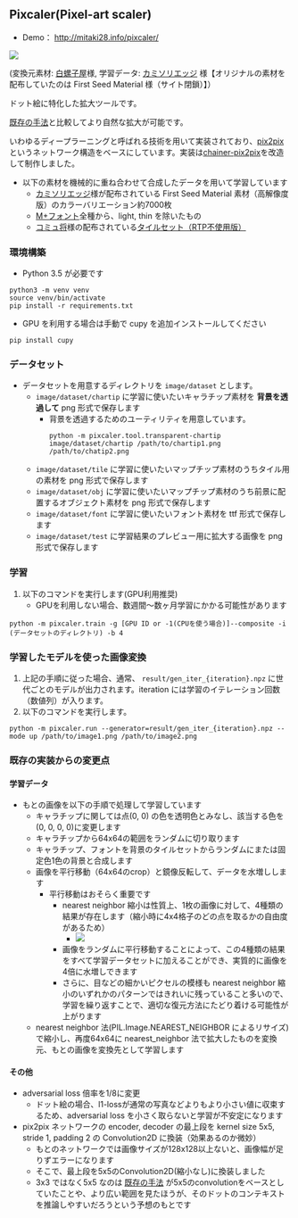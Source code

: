 ## Pixcaler(Pixel-art scaler)

* Demo： http://mitaki28.info/pixcaler/

<img src="https://github.com/mitaki28/pixel-art-upscaler/blob/master/image/example.gif?raw=true">

(変換元素材: [白螺子屋](http://hi79.web.fc2.com/)様, 学習データ: [カミソリエッジ](https://razor-edge.work/material/fsmchcv/) 様【オリジナルの素材を配布していたのは First Seed Material 様（サイト閉鎖）】）

ドット絵に特化した拡大ツールです。

[既存の手法](https://en.wikipedia.org/wiki/Pixel-art_scaling_algorithms)と比較してより自然な拡大が可能です。

いわゆるディープラーニングと呼ばれる技術を用いて実装されており、[pix2pix](https://arxiv.org/abs/1611.07004) というネットワーク構造をベースにしています。実装は[chainer-pix2pix](https://github.com/pfnet-research/chainer-pix2pix)を改造して制作しました。

* 以下の素材を機械的に重ね合わせて合成したデータを用いて学習しています
    * [カミソリエッジ](https://razor-edge.work/material/fsmchcv/)様が配布されている First Seed Material 素材（高解像度版）のカラーバリエーション約7000枚
    * [M+フォント](https://mplus-fonts.osdn.jp/)全種から、light, thin を除いたもの
    * [コミュ将](https://comshou.wixsite.com/com-sho/about)様の配布されている[タイルセット（RTP不使用版）](https://comshou.wixsite.com/com-sho/single-post/2017/04/19/RTP%E4%B8%8D%E4%BD%BF%E7%94%A8%E7%B4%A0%E6%9D%90%E3%81%BE%E3%81%A8%E3%82%81)

### 環境構築
* Python 3.5 が必要です

```
python3 -m venv venv
source venv/bin/activate
pip install -r requirements.txt
```

* GPU を利用する場合は手動で cupy を追加インストールしてください
```
pip install cupy
```

### データセット
* データセットを用意するディレクトリを `image/dataset` とします。
    * `image/dataset/chartip` に学習に使いたいキャラチップ素材を **背景を透過して** png 形式で保存します
        * 背景を透過するためのユーティリティを用意しています。
            ```
            python -m pixcaler.tool.transparent-chartip image/dataset/chartip /path/to/chartip1.png /path/to/chatip2.png
            ```
    * `image/dataset/tile` に学習に使いたいマップチップ素材のうちタイル用の素材を png 形式で保存します
    * `image/dataset/obj` に学習に使いたいマップチップ素材のうち前景に配置するオブジェクト素材を png 形式で保存します
    * `image/dataset/font` に学習に使いたいフォント素材を ttf 形式で保存します
    * `image/dataset/test` に学習結果のプレビュー用に拡大する画像を png 形式で保存します
        

### 学習
1. 以下のコマンドを実行します(GPU利用推奨)
    * GPUを利用しない場合、数週間〜数ヶ月学習にかかる可能性があります
```
python -m pixcaler.train -g [GPU ID or -1(CPUを使う場合)]--composite -i (データセットのディレクトリ) -b 4
```


### 学習したモデルを使った画像変換
1. 上記の手順に従った場合、通常、 `result/gen_iter_{iteration}.npz` に世代ごとのモデルが出力されます。iteration には学習のイテレーション回数（数値列）が入ります。
1. 以下のコマンドを実行します。
```
python -m pixcaler.run --generator=result/gen_iter_{iteration}.npz --mode up /path/to/image1.png /path/to/image2.png
```


### 既存の実装からの変更点
#### 学習データ
* もとの画像を以下の手順で処理して学習しています
    * キャラチップに関しては点(0, 0) の色を透明色とみなし、該当する色を(0, 0, 0, 0)に変更します
    * キャラチップから64x64の範囲をランダムに切り取ります
    * キャラチップ、フォントを背景のタイルセットからランダムにまたは固定色1色の背景と合成します
    * 画像を平行移動（64x64のcrop）と鏡像反転して、データを水増しします
        * 平行移動はおそらく重要です
            * nearest neighbor 縮小は性質上、1枚の画像に対して、4種類の結果が存在します（縮小時に4x4格子のどの点を取るかの自由度があるため）
                * <img src="https://github.com/mitaki28/pixel-art-upscaler/blob/master/nn-scales.png?raw=true">
            * 画像をランダムに平行移動することによって、この4種類の結果をすべて学習データセットに加えることができ、実質的に画像を4倍に水増しできます
            * さらに、目などの細かいピクセルの模様も nearest neighbor 縮小のいずれかのパターンではきれいに残っていること多いので、学習を繰り返すことで、適切な復元方法にたどり着ける可能性が上がります
    * nearest neighbor 法(PIL.Image.NEAREST_NEIGHBOR によるリサイズ)で縮小し、再度64x64に nearest_neighbor 法で拡大したものを変換元、もとの画像を変換先として学習します

#### その他
* adversarial loss 倍率を1/8に変更
    * ドット絵の場合、l1-lossが通常の写真などよりもより小さい値に収束するため、adversarial loss を小さく取らないと学習が不安定になります
* pix2pix ネットワークの encoder, decoder の最上段を kernel size 5x5, stride 1, padding 2 の Convolution2D に換装（効果あるのか微妙）
    * もとのネットワークでは画像サイズが128x128以上ないと、画像幅が足りずエラーになります
    * そこで、最上段を5x5のConvolution2D(縮小なし)に換装しました
    * 3x3 ではなく5x5 なのは [既存の手法](https://en.wikipedia.org/wiki/Pixel-art_scaling_algorithms) が5x5のconvolutionをベースとしていたことや、より広い範囲を見たほうが、そのドットのコンテキストを推論しやすいだろうという予想のもとです


